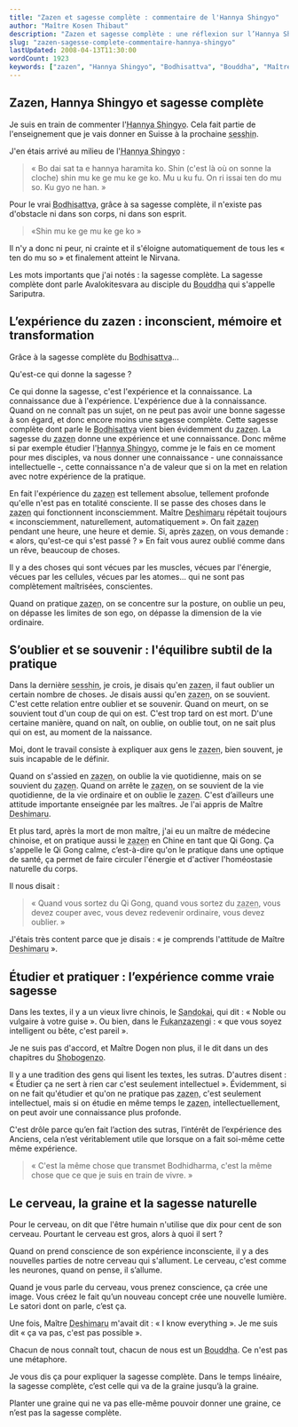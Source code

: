 ```yaml
---
title: "Zazen et sagesse complète : commentaire de l'Hannya Shingyo"
author: "Maître Kosen Thibaut"
description: "Zazen et sagesse complète : une réflexion sur l’Hannya Shingyo et l’expérience du corps-esprit inconscient."
slug: "zazen-sagesse-complete-commentaire-hannya-shingyo"
lastUpdated: 2008-04-13T11:30:00
wordCount: 1923
keywords: ["zazen", "Hannya Shingyo", "Bodhisattva", "Bouddha", "Maître Deshimaru", "Shobogenzo", "Fukanzazengi", "Sandokai", "Qi Gong", "sagesse complète"]
---
```


## Zazen, Hannya Shingyo et sagesse complète

Je suis en train de commenter l'<abbr title="Sutra de la Grande Sagesse, texte central du bouddhisme Mahayana.">Hannya Shingyo</abbr>. Cela fait partie de l'enseignement que je vais donner en Suisse à la prochaine <abbr title="Littéralement : toucher l'esprit. Période de pratique intensive de zazen.">sesshin</abbr>.

J'en étais arrivé au milieu de l'<abbr title="Sutra de la Grande Sagesse, texte central du bouddhisme Mahayana.">Hannya Shingyo</abbr> :

> « Bo dai sat ta e hannya haramita ko. Shin (c'est là où on sonne la cloche) shin mu ke ge mu ke ge ko. Mu u ku fu. On ri issai ten do mu so. Ku gyo ne han. »

Pour le vrai <abbr title="Être d'éveil, engagé à libérer tous les êtres.">Bodhisattva</abbr>, grâce à sa sagesse complète, il n'existe pas d'obstacle ni dans son corps, ni dans son esprit.

> «Shin mu ke ge mu ke ge ko »

Il n'y a donc ni peur, ni crainte et il s'éloigne automatiquement de tous les « ten do mu so » et finalement atteint le Nirvana.

Les mots importants que j'ai notés : la sagesse complète. La sagesse complète dont parle Avalokitesvara au disciple du <abbr title="L’Éveillé, fondateur du bouddhisme.">Bouddha</abbr> qui s'appelle Sariputra.

## L’expérience du zazen : inconscient, mémoire et transformation

Grâce à la sagesse complète du <abbr title="Être d'éveil, engagé à libérer tous les êtres.">Bodhisattva</abbr>...

Qu'est-ce qui donne la sagesse ?

Ce qui donne la sagesse, c'est l'expérience et la connaissance. La connaissance due à l'expérience. L'expérience due à la connaissance. Quand on ne connaît pas un sujet, on ne peut pas avoir une bonne sagesse à son égard, et donc encore moins une sagesse complète. Cette sagesse complète dont parle le <abbr title="Être d'éveil, engagé à libérer tous les êtres.">Bodhisattva</abbr> vient bien évidemment du <abbr title="Méditation assise.">zazen</abbr>. La sagesse du <abbr title="Méditation assise.">zazen</abbr> donne une expérience et une connaissance. Donc même si par exemple étudier l'<abbr title="Sutra de la Grande Sagesse, texte central du bouddhisme Mahayana.">Hannya Shingyo</abbr>, comme je le fais en ce moment pour mes disciples, va nous donner une connaissance - une connaissance intellectuelle -, cette connaissance n'a de valeur que si on la met en relation avec notre expérience de la pratique.

En fait l'expérience du <abbr title="Méditation assise.">zazen</abbr> est tellement absolue, tellement profonde qu'elle n'est pas en totalité consciente. Il se passe des choses dans le <abbr title="Méditation assise.">zazen</abbr> qui fonctionnent inconsciemment. Maître <abbr title="Taisen Deshimaru, maître zen japonais ayant diffusé le zen en Europe.">Deshimaru</abbr> répétait toujours « inconsciemment, naturellement, automatiquement ». On fait <abbr title="Méditation assise.">zazen</abbr> pendant une heure, une heure et demie. Si, après <abbr title="Méditation assise.">zazen</abbr>, on vous demande : « alors, qu'est-ce qui s'est passé ? » En fait vous aurez oublié comme dans un rêve, beaucoup de choses.

Il y a des choses qui sont vécues par les muscles, vécues par l'énergie, vécues par les cellules, vécues par les atomes... qui ne sont pas complètement maîtrisées, conscientes.

Quand on pratique <abbr title="Méditation assise.">zazen</abbr>, on se concentre sur la posture, on oublie un peu, on dépasse les limites de son ego, on dépasse la dimension de la vie ordinaire.

## S’oublier et se souvenir : l'équilibre subtil de la pratique

Dans la dernière <abbr title="Littéralement : toucher l'esprit. Période de pratique intensive de zazen.">sesshin</abbr>, je crois, je disais qu'en <abbr title="Méditation assise.">zazen</abbr>, il faut oublier un certain nombre de choses. Je disais aussi qu'en <abbr title="Méditation assise.">zazen</abbr>, on se souvient. C'est cette relation entre oublier et se souvenir. Quand on meurt, on se souvient tout d'un coup de qui on est. C'est trop tard on est mort. D'une certaine manière, quand on naît, on oublie, on oublie tout, on ne sait plus qui on est, au moment de la naissance.

Moi, dont le travail consiste à expliquer aux gens le <abbr title="Méditation assise.">zazen</abbr>, bien souvent, je suis incapable de le définir.

Quand on s'assied en <abbr title="Méditation assise.">zazen</abbr>, on oublie la vie quotidienne, mais on se souvient du <abbr title="Méditation assise.">zazen</abbr>. Quand on arrête le <abbr title="Méditation assise.">zazen</abbr>, on se souvient de la vie quotidienne, de la vie ordinaire et on oublie le <abbr title="Méditation assise.">zazen</abbr>. C'est d’ailleurs une attitude importante enseignée par les maîtres. Je l'ai appris de Maître <abbr title="Taisen Deshimaru, maître zen japonais ayant diffusé le zen en Europe.">Deshimaru</abbr>.

Et plus tard, après la mort de mon maître, j'ai eu un maître de médecine chinoise, et on pratique aussi le <abbr title="Méditation assise.">zazen</abbr> en Chine en tant que Qi Gong. Ça s'appelle le Qi Gong calme, c’est-à-dire qu'on le pratique dans une optique de santé, ça permet de faire circuler l'énergie et d'activer l'homéostasie naturelle du corps.

Il nous disait :

> « Quand vous sortez du Qi Gong, quand vous sortez du <abbr title="Méditation assise.">zazen</abbr>, vous devez couper avec, vous devez redevenir ordinaire, vous devez oublier. »

J'étais très content parce que je disais : « je comprends l'attitude de Maître <abbr title="Taisen Deshimaru, maître zen japonais ayant diffusé le zen en Europe.">Deshimaru</abbr> ».

## Étudier et pratiquer : l’expérience comme vraie sagesse

Dans les textes, il y a un vieux livre chinois, le <abbr title="Poème zen classique sur l’unité de la différence et de l’égalité.">Sandokai</abbr>, qui dit : « Noble ou vulgaire à votre guise ». Ou bien, dans le <abbr title="Instructions universelles pour la pratique du zazen.">Fukanzazengi</abbr> : « que vous soyez intelligent ou bête, c'est pareil ».

Je ne suis pas d'accord, et Maître Dogen non plus, il le dit dans un des chapitres du <abbr title="Recueil fondamental du zen Sōtō, composé par maître Dogen.">Shobogenzo</abbr>.

Il y a une tradition des gens qui lisent les textes, les sutras. D'autres disent : « Étudier ça ne sert à rien car c'est seulement intellectuel ». Évidemment, si on ne fait qu'étudier et qu'on ne pratique pas <abbr title="Méditation assise.">zazen</abbr>, c'est seulement intellectuel, mais si on étudie en même temps le <abbr title="Méditation assise.">zazen</abbr>, intellectuellement, on peut avoir une connaissance plus profonde.

C'est drôle parce qu’en fait l’action des sutras, l’intérêt de l’expérience des Anciens, cela n’est véritablement utile que lorsque on a fait soi-même cette même expérience.

> « C'est la même chose que transmet Bodhidharma, c'est la même chose que ce que je suis en train de vivre. »

## Le cerveau, la graine et la sagesse naturelle

Pour le cerveau, on dit que l'être humain n'utilise que dix pour cent de son cerveau. Pourtant le cerveau est gros, alors à quoi il sert ?

Quand on prend conscience de son expérience inconsciente, il y a des nouvelles parties de notre cerveau qui s'allument. Le cerveau, c'est comme les neurones, quand on pense, il s’allume.

Quand je vous parle du cerveau, vous prenez conscience, ça crée une image. Vous créez le fait qu’un nouveau concept crée une nouvelle lumière. Le satori dont on parle, c’est ça.

Une fois, Maître <abbr title="Taisen Deshimaru, maître zen japonais ayant diffusé le zen en Europe.">Deshimaru</abbr> m'avait dit : « I know everything ». Je me suis dit « ça va pas, c'est pas possible ».

Chacun de nous connaît tout, chacun de nous est un <abbr title="L’Éveillé, fondateur du bouddhisme.">Bouddha</abbr>. Ce n'est pas une métaphore.

Je vous dis ça pour expliquer la sagesse complète. Dans le temps linéaire, la sagesse complète, c’est celle qui va de la graine jusqu’à la graine.

Planter une graine qui ne va pas elle-même pouvoir donner une graine, ce n’est pas la sagesse complète.
